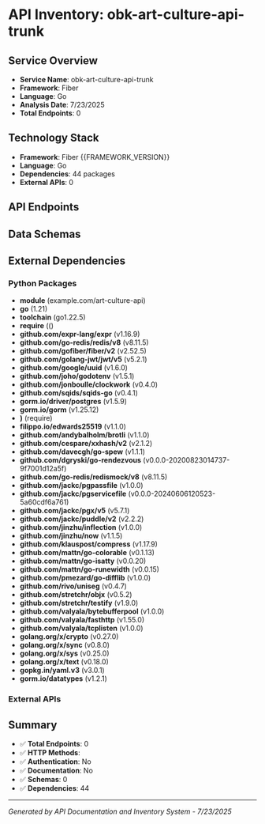 # API Inventory: obk-art-culture-api-trunk

## Service Overview

- **Service Name**: obk-art-culture-api-trunk
- **Framework**: Fiber
- **Language**: Go
- **Analysis Date**: 7/23/2025
- **Total Endpoints**: 0

## Technology Stack

- **Framework**: Fiber {{FRAMEWORK_VERSION}}
- **Language**: Go
- **Dependencies**: 44 packages
- **External APIs**: 0

## API Endpoints



## Data Schemas



## External Dependencies

### Python Packages
- **module** (example.com/art-culture-api)
- **go** (1.21)
- **toolchain** (go1.22.5)
- **require** (()
- **github.com/expr-lang/expr** (v1.16.9)
- **github.com/go-redis/redis/v8** (v8.11.5)
- **github.com/gofiber/fiber/v2** (v2.52.5)
- **github.com/golang-jwt/jwt/v5** (v5.2.1)
- **github.com/google/uuid** (v1.6.0)
- **github.com/joho/godotenv** (v1.5.1)
- **github.com/jonboulle/clockwork** (v0.4.0)
- **github.com/sqids/sqids-go** (v0.4.1)
- **gorm.io/driver/postgres** (v1.5.9)
- **gorm.io/gorm** (v1.25.12)
- **)** (require)
- **filippo.io/edwards25519** (v1.1.0)
- **github.com/andybalholm/brotli** (v1.1.0)
- **github.com/cespare/xxhash/v2** (v2.1.2)
- **github.com/davecgh/go-spew** (v1.1.1)
- **github.com/dgryski/go-rendezvous** (v0.0.0-20200823014737-9f7001d12a5f)
- **github.com/go-redis/redismock/v8** (v8.11.5)
- **github.com/jackc/pgpassfile** (v1.0.0)
- **github.com/jackc/pgservicefile** (v0.0.0-20240606120523-5a60cdf6a761)
- **github.com/jackc/pgx/v5** (v5.7.1)
- **github.com/jackc/puddle/v2** (v2.2.2)
- **github.com/jinzhu/inflection** (v1.0.0)
- **github.com/jinzhu/now** (v1.1.5)
- **github.com/klauspost/compress** (v1.17.9)
- **github.com/mattn/go-colorable** (v0.1.13)
- **github.com/mattn/go-isatty** (v0.0.20)
- **github.com/mattn/go-runewidth** (v0.0.15)
- **github.com/pmezard/go-difflib** (v1.0.0)
- **github.com/rivo/uniseg** (v0.4.7)
- **github.com/stretchr/objx** (v0.5.2)
- **github.com/stretchr/testify** (v1.9.0)
- **github.com/valyala/bytebufferpool** (v1.0.0)
- **github.com/valyala/fasthttp** (v1.55.0)
- **github.com/valyala/tcplisten** (v1.0.0)
- **golang.org/x/crypto** (v0.27.0)
- **golang.org/x/sync** (v0.8.0)
- **golang.org/x/sys** (v0.25.0)
- **golang.org/x/text** (v0.18.0)
- **gopkg.in/yaml.v3** (v3.0.1)
- **gorm.io/datatypes** (v1.2.1)


### External APIs


## Summary

- ✅ **Total Endpoints**: 0
- ✅ **HTTP Methods**: 
- ✅ **Authentication**: No
- ✅ **Documentation**: No
- ✅ **Schemas**: 0
- ✅ **Dependencies**: 44

---

*Generated by API Documentation and Inventory System - 7/23/2025* 